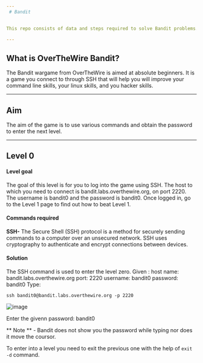 ```yaml
---
 # Bandit

 
This repo consists of data and steps required to solve Bandit problems.

---
```


## What is OverTheWire Bandit?
The Bandit wargame from OverTheWire is aimed at absolute beginners. It is a game you connect to through SSH that will help you will improve your command line skills, your linux skills, and you hacker skills.

---

## Aim
The aim of the game is to use various commands and obtain the password to enter the next level.

---

## Level 0
#### Level goal
The goal of this level is for you to log into the game using SSH. The host to which you need to connect is bandit.labs.overthewire.org, on port 2220. The username is bandit0 and the password is bandit0. Once logged in, go to the Level 1 page to find out how to beat Level 1.

#### Commands required
**SSH-** The Secure Shell (SSH) protocol is a method for securely sending commands to a computer over an unsecured network. SSH uses cryptography to authenticate and encrypt connections between devices.

#### Solution
The SSH command is used to enter the level zero.
Given : 
     host name: bandit.labs.overthewire.org
     port: 2220
     username: bandit0
     password: bandit0
Type:
```
ssh bandit0@bandit.labs.overthewire.org -p 2220
```

![image](https://github.com/Shanu48/Bandit/assets/149718849/e6acbc3d-30b2-44f9-88a9-6764a71c39b0)

Enter the givenn password: bandit0

** Note ** - Bandit does not show you the password while typing nor does it move the coursor.

To enter into a level you need to exit the previous one with the help of ```exit -d``` command.
